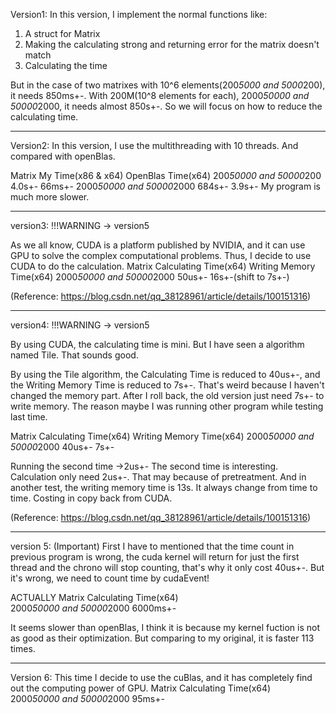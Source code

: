 Version1:
In this version, I implement the normal functions like:
1. A struct for Matrix
2. Making the calculating strong and returning error for the matrix doesn't match
3. Calculating the time

But in the case of two matrixes with 10^6 elements(200*5000 and 5000*200), it needs 850ms+-.
With 200M(10^8 elements for each), 2000*50000 and 50000*2000, it needs almost 850s+-.
So we will focus on how to reduce the calculating time.

------------------------------------------------------------------------------------------------------

Version2:
In this version, I use the multithreading with 10 threads.
And compared with openBlas.

Matrix                        My Time(x86 & x64)       OpenBlas Time(x64)
200*50000 and 50000*200            4.0s+-                   66ms+-
2000*50000 and 50000*2000          684s+-                   3.9s+-
My program is much more slower.

------------------------------------------------------------------------------------------------------

version3:  !!!WARNING -> version5

As we all know, CUDA is a platform published by NVIDIA, and it can use GPU to solve the 
complex computational problems. Thus, I decide to use CUDA to do the calculation.
Matrix                              Calculating Time(x64)      Writing Memory Time(x64)
2000*50000 and 50000*2000                50us+-                  16s+-(shift to 7s+-)

(Reference: https://blog.csdn.net/qq_38128961/article/details/100151316)

------------------------------------------------------------------------------------------------------

version4:   !!!WARNING -> version5

By using CUDA, the calculating time is mini. But I have seen a algorithm named Tile.
That sounds good.

By using the Tile algorithm, the Calculating Time is reduced to 40us+-, and the Writing Memory Time
is reduced to 7s+-. That's weird because I haven't changed the memory part.
After I roll back, the old version just need 7s+- to write memory. The reason maybe I was running other
program while testing last time. 

Matrix                              Calculating Time(x64)      Writing Memory Time(x64)
2000*50000 and 50000*2000                 40us+-                         7s+-

Running the second time                  ->2us+-
The second time is interesting. Calculation only need 2us+-. That may because of pretreatment.
And in another test, the writing memory time is 13s. It always change from time to time. 
Costing in copy back from CUDA.

(Reference: https://blog.csdn.net/qq_38128961/article/details/100151316)

------------------------------------------------------------------------------------------------------

version 5:  (Important)
First I have to mentioned that the time count in previous program is wrong, the cuda kernel will return for just the first
thread and the chrono will stop counting, that's why it only cost 40us+-. But it's wrong, we need to count time by cudaEvent!

ACTUALLY
Matrix                              Calculating Time(x64)      
2000*50000 and 50000*2000                6000ms+-                         

It seems slower than openBlas, I think it is because my kernel fuction is not as good as their optimization.
But comparing to my original, it is faster 113 times.

------------------------------------------------------------------------------------------------------

Version 6:
This time I decide to use the cuBlas, and it has completely find out the computing power of GPU.
Matrix                              Calculating Time(x64)      
2000*50000 and 50000*2000                95ms+-   